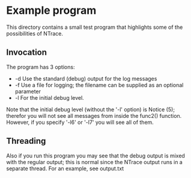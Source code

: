 # Example program

This directory contains a small test program that highlights some of the
possibilities of NTrace.

## Invocation

The program has 3 options:

* -d Use the standard (debug) output for the log messages
* -f Use a file for logging; the filename can be supplied as an optional parameter
* -l For the initial debug level.


Note that the initial debug level (without the '-l' option) is Notice (5); therefor
you will not see all messages from inside the func2() function. However, if
you specify '-l6' or '-l7' you will see all of them.

## Threading

Also if you run this program you may see that the debug output is mixed with
the regular output; this is normal since the NTrace output runs in a separate
thread. For an example, see output.txt
